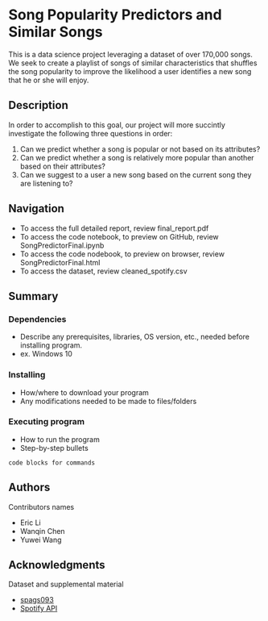# Song Popularity Predictors and Similar Songs

This is a data science project leveraging a dataset of over 170,000 songs.
We seek to create a playlist of songs of similar characteristics that shuffles the song popularity to improve the likelihood a user identifies a new song that he or she will enjoy.

## Description

In order to accomplish to this goal, our project will more succintly investigate the following three questions in order:
1. Can we predict whether a song is popular or not based on its attributes?
2. Can we predict whether a song is relatively more popular than another based on their attributes?
3. Can we suggest to a user a new song based on the current song they are listening to?

## Navigation
* To access the full detailed report, review final_report.pdf
* To access the code notebook, to preview on GitHub, review SongPredictorFinal.ipynb
* To access the code nodebook, to preview on browser, review SongPredictorFinal.html
* To access the dataset, review cleaned_spotify.csv


## Summary

### Dependencies

* Describe any prerequisites, libraries, OS version, etc., needed before installing program.
* ex. Windows 10

### Installing

* How/where to download your program
* Any modifications needed to be made to files/folders

### Executing program

* How to run the program
* Step-by-step bullets
```
code blocks for commands
```

## Authors

Contributors names
* Eric Li
* Wanqin Chen
* Yuwei Wang 

## Acknowledgments

Dataset and supplemental material
* [spags093](https://github.com/spags093/spotify_song_data)
* [Spotify API](https://developer.spotify.com/documentation/web-api/quick-start/)